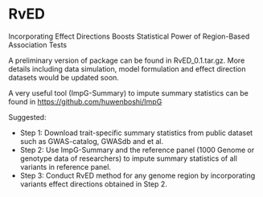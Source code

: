 # RvED
Incorporating Effect Directions Boosts Statistical Power  of Region-Based Association Tests

A preliminary version of package can be found in RvED_0.1.tar.gz. More details including data simulation, model formulation and effect direction datasets would be updated soon. 

A very useful tool (ImpG-Summary) to impute summary statistics can be found in https://github.com/huwenboshi/ImpG

Suggested:
- Step 1: Download trait-specific summary statistics from public dataset such as GWAS-catalog, GWASdb and et al.
- Step 2: Use ImpG-Summary and the reference panel (1000 Genome or genotype data of researchers) to impute summary statistics of all variants in reference panel.
- Step 3: Conduct RvED method for any genome region by incorporating variants effect directions obtained in Step 2.
